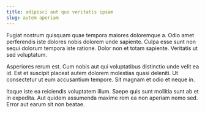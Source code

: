 ```yaml
---
title: adipisci aut quo veritatis ipsam
slug: autem aperiam
---
```


Fugiat nostrum quisquam quae tempora maiores doloremque a. Odio amet perferendis iste dolores nobis dolorem unde sapiente. Culpa esse sunt non sequi dolorum tempora iste ratione. Dolor non et totam sapiente. Veritatis ut sed voluptatum.

Asperiores rerum est. Cum nobis aut qui voluptatibus distinctio unde velit ea id. Est et suscipit placeat autem dolorem molestias quasi deleniti. Ut consectetur ut eum accusantium tempore. Sit magnam et odio et neque in.

Itaque iste ea reiciendis voluptatem illum. Saepe quis sunt mollitia sunt ab et in expedita. Aut quidem assumenda maxime rem ea non aperiam nemo sed. Error aut earum sit non beatae.
